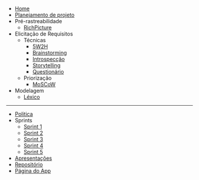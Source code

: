 <!-- docs/_sidebar.md -->
* [Home](/README)
* [Planejamento de projeto](/pages/planning/planning)
* Pré-rastreabilidade
  * [RichPicture](/pages/preTraceability/RichPicture)  
* Elicitação de Requisitos
  * Técnicas
    * [5W2H](/pages/elicitations/5w2h)
    * [Brainstorming](/pages/elicitations/brainstorming)
    * [Introspecção](/pages/elicitations/introspection)
    * [Storytelling](/pages/elicitations/storytelling/storytelling)
    * [Questionário](/pages/elicitations/survey/survey)
  * Priorização
    * [MoSCoW](/pages/elicitations/moscow)
* Modelagem
  * [Léxico](/pages/modeling/lexicon)
---

* [Politica](/pages/policy/policy)
* Sprints
  * [Sprint 1](/pages/sprints/sprint1)
  * [Sprint 2](/pages/sprints/sprint2)
  * [Sprint 3](/pages/sprints/sprint3)
  * [Sprint 4](/pages/sprints/sprint4)
  * [Sprint 5](/pages/sprints/sprint5)
* [Apresentações](./pages/presentations/presentations)
* [Repositório](https://github.com/Requisitos-de-Software/2020.1-Mia-Ajuda)
* [Página do App](https://miaajuda.netlify.app/)
